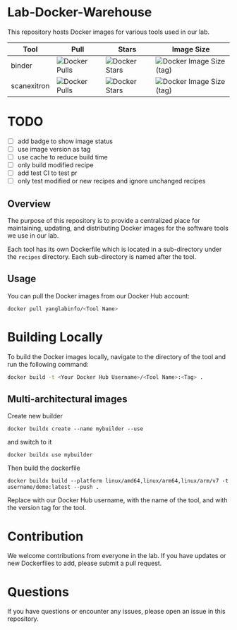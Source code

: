# Lab-Docker-Warehouse

This repository hosts Docker images for various tools used in our lab.

<!-- begin badge -->

| Tool        | Pull                                                                                             | Stars                                                                                            | Image Size                                                                                                              |
| ----------- | ------------------------------------------------------------------------------------------------ | ------------------------------------------------------------------------------------------------ | ----------------------------------------------------------------------------------------------------------------------- |
| binder      | ![Docker Pulls](https://img.shields.io/docker/pulls/yanglabinfo/binder?style=for-the-badge)      | ![Docker Stars](https://img.shields.io/docker/stars/yanglabinfo/binder?style=for-the-badge)      | ![Docker Image Size (tag)](https://img.shields.io/docker/image-size/yanglabinfo/binder/latest?style=for-the-badge)      |
| scanexitron | ![Docker Pulls](https://img.shields.io/docker/pulls/yanglabinfo/scanexitron?style=for-the-badge) | ![Docker Stars](https://img.shields.io/docker/stars/yanglabinfo/scanexitron?style=for-the-badge) | ![Docker Image Size (tag)](https://img.shields.io/docker/image-size/yanglabinfo/scanexitron/latest?style=for-the-badge) |

<!-- end badge -->

# TODO

- [ ] add badge to show image status
- [ ] use image version as tag
- [ ] use cache to reduce build time
- [ ] only build modified recipe
- [ ] add test CI to test pr
- [ ] only test modified or new recipes and ignore unchanged recipes

## Overview

The purpose of this repository is to provide a centralized place for maintaining, updating, and distributing Docker images for the software tools we use in our lab.

Each tool has its own Dockerfile which is located in a sub-directory under the `recipes` directory.
Each sub-directory is named after the tool.

## Usage

You can pull the Docker images from our Docker Hub account:

```bash
docker pull yanglabinfo/<Tool Name>
```

# Building Locally

To build the Docker images locally, navigate to the directory of the tool and run the following command:

```bash
docker build -t <Your Docker Hub Username>/<Tool Name>:<Tag> .
```

## Multi-architectural images

Create new builder

```
docker buildx create --name mybuilder --use
```

and switch to it

```
docker buildx use mybuilder
```

Then build the dockerfile

```
docker buildx build --platform linux/amd64,linux/arm64,linux/arm/v7 -t username/demo:latest --push .
```

Replace <Your Docker Hub Username> with our Docker Hub username, <Tool Name> with the name of the tool, and <Tag> with the version tag for the tool.

# Contribution

We welcome contributions from everyone in the lab.
If you have updates or new Dockerfiles to add, please submit a pull request.

# Questions

If you have questions or encounter any issues, please open an issue in this repository.
